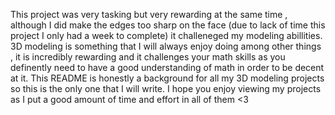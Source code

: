 This project was very tasking but very rewarding at the same time , although I did make the edges too sharp on the face (due to lack of time this project I only had a week to complete) it challeneged my modeling abillities. 
3D modeling is something that I will always enjoy doing among other things , it is incredibly rewarding and it challenges your math skills as you definently need to have a good understanding of math in order to be decent at it.
This README is honestly a background for all my 3D modeling projects so this is the only one that I will write. I hope you enjoy viewing my projects as I put a good amount of time and effort in all of them <3
